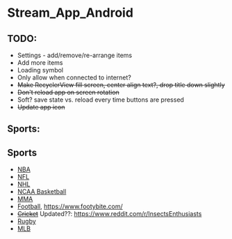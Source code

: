 # Stream_App_Android

## TODO:
* Settings - add/remove/re-arrange items
* Add more items
* Loading symbol
* Only allow when connected to internet?
* ~~Make RecyclerView fill screen, center align text?, drop title down slightly~~
* ~~Don't reload app on screen rotation~~
* Soft? save state vs. reload every time buttons are pressed
* ~~Update app icon~~


## Sports:
## Sports

* [NBA](https://www.reddit.com/r/nbastreams/)
* [NFL](https://www.reddit.com/r/nflstreams/)
* [NHL](https://www.reddit.com/r/NHLStreams/)
* [NCAA Basketball](https://www.reddit.com/r/ncaaBBallStreams/)
* [MMA](https://www.reddit.com/r/MMAStreams/)
* [Football](https://www.reddit.com/r/redsoccer/), https://www.footybite.com/
* ~~[Cricket](https://www.reddit.com/r/cricketstreams/)~~ Updated??: https://www.reddit.com/r/InsectsEnthusiasts
* [Rugby](https://www.reddit.com/r/rugbystreams/)
* [MLB](https://www.reddit.com/r/MLBStreams/)
